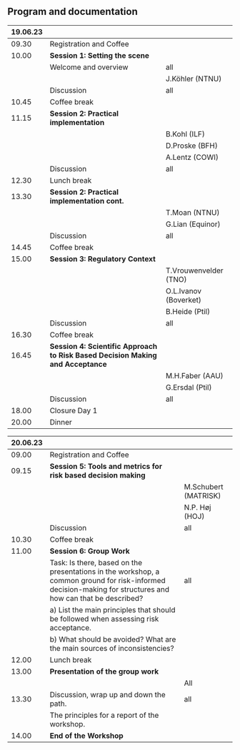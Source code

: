 ## Program and documentation

| **19.06.23** |                                                                                   |                       |
|--------------------|----------------------------------------------------------------------------------------------|-----------------------|
| 09.30              | Registration and Coffee                                                                      |                       |
| 10.00              |**Session 1: Setting the scene**                                                        |                       |
|                    | Welcome and overview                                                                         | all       |
|                    | [](./Kohler.md)                                                           | J.Köhler (NTNU)         |
|                    | Discussion                                                                                   | all                   |
| 10.45              | Coffee break                                                                                 |                       |
| 11.15              |**Session 2: Practical implementation**                                                 |                       |
|                    | [](./Kohl.md)                                                 | B.Kohl (ILF)          |
|                    | [](./Proske.md)               | D.Proske (BFH)        |
|                    | [](./Lentz.md)                                                                                 | A.Lentz (COWI)         |
|                    | Discussion                                                                                   | all                   |
| 12.30              | Lunch break                                                                                  |                       |
| 13.30              |**Session 2: Practical implementation cont.**                                           |                       |
|                    | [](./Moan.md)  | T.Moan (NTNU)         |
|                    | [](./Lian.md)                                                                        | G.Lian (Equinor)      |
|                    | Discussion                                                                                   | all                   |
| 14.45              | Coffee break                                                                                 |                       |
| 15.00              |**Session 3: Regulatory Context**                                                       |                       |
|                    | [](./Ton.md)                                                     | T.Vrouwenvelder (TNO)  |
|                    | [](./Larson.md)                                            | O.L.Ivanov (Boverket) |
|                    |  [](./Heide.md)                                                  | B.Heide (Ptil)        |
|                    | Discussion                                                                                   | all                   |
| 16.30              | Coffee break                                                                                 |                       |
| 16.45              |**Session 4: Scientific Approach to Risk Based Decision Making and Acceptance**         |                       |
|                    |  [](./Faber.md)                                         | M.H.Faber (AAU)       |
|                    |  [](./Ersdal.md)                                             | G.Ersdal (Ptil)       |
|                    | Discussion                                                                                   | all                   |
| 18.00              | Closure Day 1                                                                                |                       |
| 20.00              | Dinner                                                                                       |                       |


| **20.06.23** |                                                                                                                                                |                     |
|--------------------|-------------------------------------------------------------------------------------------------------------------------------------------------------------|---------------------|
| 09.00              | Registration and Coffee                                                                                                                                     |                     |
| 09.15              | **Session 5: Tools and metrics for risk based decision making**                                                                                        |                     |
|                    | [](./Schubert.md)                                                                                                                      | M.Schubert (MATRISK) |
|                    | [](./HojEvans.md)                                                                                                                           | N.P. Høj (HOJ)   |
|                    | Discussion                                                                                                                                                  | all                 |
| 10.30              | Coffee break                                                                                                                                                |                     |
| 11.00              | **Session 6: Group Work**                                                                                                                              |                     |
|                    | Task: Is there, based on the presentations in the workshop, a common ground for risk-informed decision-making for structures and how can that be described? | all                 |
|                    | a) List the main principles that should be followed when assessing risk acceptance.                                                                         |                     |
|                    | b)	What should be avoided? What are the main sources of inconsistencies?                                                                                    |                     |
| 12.00              | Lunch break                                                                                                                                                 |                     |
| 13.00              | **Presentation of the group work**                                                                                                                     |                     |
|                    |  [](./Group.md)                                         | All       |
| 13.30              | Discussion, wrap up and down the path.                                                                                                                      | all                 |
|                    | The principles for a report of the workshop.                                                                                                                |                     |
| 14.00              | **End of the Workshop**                                                                                                                                |                     |
